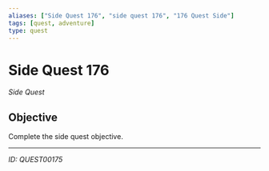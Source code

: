 ```yaml
---
aliases: ["Side Quest 176", "side quest 176", "176 Quest Side"]
tags: [quest, adventure]
type: quest
---
```


# Side Quest 176

*Side Quest*

## Objective
Complete the side quest objective.

---
*ID: QUEST00175*